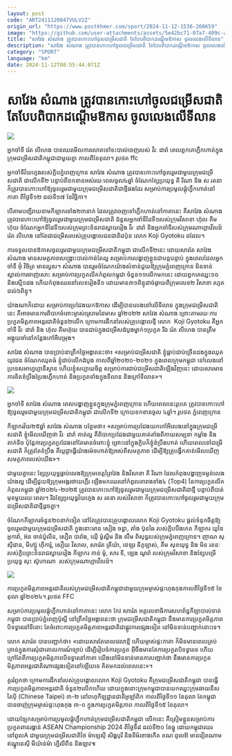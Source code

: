 ```yaml
---
layout: post
code: "ART2411120847VULV2Z"
origin_url: "https://www.postkhmer.com/sport/2024-11-12-1536-260659"
image: "https://github.com/user-attachments/assets/5e42bc71-07a7-409c-afc3-5cde926a6c6f"
title: "សាវែង សំណាង ត្រូវ​បាន​កោះហៅ​ចូល​ជម្រើស​ជាតិ តែ​បែប​ពិបាក​ដណ្តើម​ឱកាស ​ចូល​លេង​លើ​ទីលាន"
description: "​​សាវែង សំណាង ត្រូវ​បាន​កោះហៅ​ចូល​ជម្រើស​ជាតិ តែ​បែប​ពិបាក​ដណ្តើម​ឱកាស ​ចូល​លេង​លើ​ទីលាន​"
category: "SPORT"
language: "km"
date: 2024-11-12T08:55:44.071Z
---
```


# សាវែង សំណាង ត្រូវ​បាន​កោះហៅ​ចូល​ជម្រើស​ជាតិ តែ​បែប​ពិបាក​ដណ្តើម​ឱកាស ​ចូល​លេង​លើ​ទីលាន

![](https://pppkhmer.sgp1.digitaloceanspaces.com/image/main/202411/12_11_2024_12_11_2024_11.jpg)

អ្នកចាំទី រ៉េត លីហេង បាន​ឈរ​មើល​ការ​លោត​​ទៅ​ទះ​បាល់​​ចេញ​របស់ វីរៈ ដារ៉ា ពេល​ពួក​គេ​ហ្វឹក​ហាត់​ក្នុង​ក្រុមជម្រើសជាតិ​កម្ពុជាជាមួយ​គ្នា កាលពី​ខែតុលា។ រូប​ថត ffc

អ្នកចាំទី​វ័យក្មេង​របស់​ក្លិប​ភ្នំពេញក្រោន សាវែង សំណាង ត្រូវបាន​កោះហៅ​ចូល​រួមជាមួយ​ក្រុមជម្រើសជាតិ ជាលើក​ទី​២ បន្ទាប់ពី​ខក​ខាន​អស់រយៈពេលចូល​៤ឆ្នាំ ចំណែក​ខ្សែ​ប្រយុទ្ធ គី រីណា និង ស រតនា ក៏​ត្រូវបាន​កោះហៅ​ឱ្យ​ចូលរួមជាមួយក្រុមជម្រើសជាតិ​ជាថ្មី​ផងដែរ សម្រាប់​ការ​ប្រមូល​ផ្តុំ​​​ហ្វឹក​ហាត់​នៅ​កាតា ពី​ថ្ងៃទី​១២ ដល់​ទី​១៧ ខែវិច្ឆិកា។

បើតាម​បញ្ជីរាយនាម​កីឡាករ​ទាំង​២៣​នាក់ ដែល​ត្រូវ​ចេញ​ទៅ​ហ្វឹកហាត់​នៅ​កាតា​នេះ គឺ​សាវែង សំណាង ត្រូវបានកោះហៅ​ឱ្យ​ចូលរួម​ជាមួយ​ក្រុមជម្រើសជាតិ ជំនួស​អ្នក​ចាំទី​ដៃទី​១​របស់​ក្រុម​វិសាខា ហ៊ុល គីមហ៊ុយ ចំណែក​អ្នកទី​ដៃទី​១​របស់​ក្រុម​ព្រះខ័នរាជស្វាយរៀង វីរៈ ដារ៉ា និង​អ្នកចាំទីរបស់​ក្រុម​ណាហ្គាវើលដ៍ រ៉េត លីហេង នៅតែ​ជា​ជម្រើស​របស់​គ្រូ​បង្គោលជនជាតិជប៉ុន លោក Koji Gyotoku ដដែល។

ការ​ទទួល​បាន​ឱកាសចូលរួមជាមួយ​ក្រុមជម្រើសជាតិ​កម្ពុជា​ ជាលើកទី​២​នេះ ដោយសារ​តែ សាវែង សំណាង មាន​សមត្ថ​ភាព​​សង្រ្គោះបាល់​កាន់តែ​ល្អ សម្រាប់ការ​បង្ហាញខ្លួនជា​បន្តបន្ទាប់ ក្នុងពេល​ដែល​​អ្នកចាំទី​ អ៊ុំ វិចិត្រ មានរបួស។ សំណាង បានរួមចំណែក​យ៉ាងសំខាន់ជួយ​ឱ្យ​ក្រុម​ភ្នំពេញក្រោន មិនទាន់​ស្គាល់ការ​ចាញ់​សោះ សម្រាប់ការ​ប្រកួតលីគកំពូល​កម្ពុជា ចំនួន​១១​លើក​មក​នេះ ដោយពួកគេ​ឈ្នះ​១០​ និងស្មើ​១​ដង ហើយកំពុងឈរ​នៅលេខ​រៀងទី​១ ដោយមាន៣១ពិន្ទុ​ដាច់​ឆ្ងាយ​ពីក្រុមលេខ​២ វិសាខា រហូត​ដល់​៦ពិន្ទុ។

យ៉ាង​ណា​ក៏​ដោយ សម្រាប់​ការ​ប្រជែងយកឱកាស ដើម្បី​បាន​លេង​នៅលើ​ទីលាន​ ក្នុង​ក្រុមជម្រើសជាតិ​នេះ គឺ​អាច​មានការ​ពិបាក​ចំពោះ​​ម្ចាស់​ស្រោម​ដៃមាស ឆ្នាំ​២០២២ សាវែង សំណាង ព្រោះ​​តាម​រយៈការ​ប្រកួត​មិត្ត​ភាព​អន្តរជាតិចំនួន​២​លើក ក្រោមការ​ដឹកនាំ​របស់​គ្រូ​បង្គោល​ថ្មី លោក  Koji Gyotoku គឺ​អ្នកចាំទី វីរៈ ដារ៉ា និង ហ៊ុល គីមហ៊ុយ បានជាប់ក្នុង​​ជម្រើសដំបូងម្នាក់​១​ប្រកួត រីឯ រ៉េត លីហេង បាន​ត្រឹម​អង្គុយ​ចាំនៅកន្លែង​​កៅអីបម្រុង។

សាវែង សំណាង បានប្រាប់នាព្រឹក​ថ្ងៃអង្គារនេះ​ថា៖ ​«សម្រាប់​ជម្រើសជាតិ ខ្ញុំ​​ធ្លាប់​ជាប់​ច្រើន​ដង​ក្នុង​ឈុត​យុវជន ចំណែក​ឈុត​ធំ ខ្ញុំ​​ជាប់​លើកដំបូង កាលពី​ឆ្នាំ​២០២០-២០២១ ក្នុងពេល​ក្រុម​កម្ពុជា ទៅលេង​នៅប្រទេសអាហ្វហ្គានីស្ថាន ហើយខ្ញុំសប្បាយ​ចិត្ត សម្រាប់​ការ​ជាប់​ជម្រើសជាតិ​ឡើង​វិញនេះ ដោយសារ​មានការ​ខិតខំប្រឹង​ប្រែងហ្វឹក​ហាត់ និង​ប្រកួត​ទាំង​ក្នុង​ទី​លាន និងក្រៅ​ទីលាន»។

![](https://github.com/user-attachments/assets/8e8857c6-b150-43fd-8857-3deade235dba)

អ្នកចាំទី សាវែង សំណាង ពេល​​បង្ហាញ​ខ្លួន​ក្នុង​​ក្រុម​​ភ្នំពេញ​ក្រោន ហើយ​ពេល​នេះ​រូបគេ ត្រូវ​បាន​កោះ​ហៅ​ឱ្យ​​ចូល​រួម​ជាមួយ​ក្រុមជម្រើសជាតិ​កម្ពុជា ជាលើក​ទី​២ ក្រោយ​ខកខាន​ចូល ​៤​ឆ្នាំ។ រូប​ថត ភ្នំពេញ​ក្រោន

កីឡាករ​វ័យ​២៥​ឆ្នាំ សាវែង សំណាង បន្ថែម​ថា៖​ «សម្រាប់​ការ​ប្រជែង​យក​កៅអីលេង​ នៅ​ក្នុង​ក្រុម​ជម្រើសជាតិ​ ខ្ញុំមើលឃើញ​ថា វីរៈ ដារ៉ា គាត់​ល្អ គឺ​ពិបាក​​ប្រជែង​ជាមួយ​គាត់​តាំងពី​កាយសម្បទា កម្លាំង និងតាក់ទិច ប៉ុន្តែ​ការ​ប្រកួតប្រជែង​នៅតែ​មានចំពោះ​ខ្ញុំ ព្រោះ​នៅក្នុង​ក្លិប​ក៏ខ្ញុំ​ខំប្រឹង​ហាត់ ហើយពេលទៅជម្រើសជាតិ ក៏ត្រូវតែ​ខំប្រឹង គឺ​ប្តេជ្ញា​ធ្វើ​យ៉ាងម៉េច​ហាត់​ឱ្យអស់ពី​សមត្ថ​ភាព ដើម្បី​ឱ្យគ្រូ​បង្វឹក​ គាត់​មើល​ឃើញសមត្ថភាព​របស់​យើង»។

ជាមួយគ្នានេះ ខ្សែ​ប្រយុទ្ធ​ធ្លាប់លេង​ឱ្យក្រុម​ខេត្តព្រៃវែង និង​វិសាខា គី រីណា ដែល​កំពុង​បង្ហាញ​ទម្ងន់​លេង​យ៉ាង​ល្អ ដើម្បី​ជួយ​ឱ្យ​ក្រុម​អង្គរថាយហ្គឺរ ឡើង​មក​ឈរ​នៅកំពូល​តារាង​ទាំង​៤ (Top4) នៃ​ការ​ប្រកួត​លីគកំពូល​កម្ពុជា ឆ្នាំ​២០២៤-២០២៥ ត្រូវបាន​កោះហៅ​ឱ្យ​ចូល​រួមជាមួយ​ក្រុមជម្រើសជាតិជា​ថ្មី បន្ទាប់ពី​បាត់​មុខ​មួយ​រយៈ​ពេល។ រីឯខ្សែ​ប្រយុទ្ធវ័យ​ក្មេង ស រតនា របស់​វិសាខា ក៏​ត្រូវបាន​កោះហៅ​ចូលរួមជាមួយ​ក្រុមជម្រើសជាតិជាថ្មីដូចគ្នា។

ចំណែក​កីឡាករ​ចំនួន​២០នាក់​ទៀត នៅតែ​ត្រូវបានគ្រូបង្គោល​លោក Koji Gyotoku ផ្តល់​ទំនុក​ចិត្ត​ឱ្យ​​ចូលរួមជាមួយ​​ក្រុម​ជម្រើសជាតិ​ ក្នុង​នោះ​មាន​ សៀង ចន្ធា, តាំង ប៊ុនឆៃ របស់​ក្លិប​បឹងកេត កីឡាករ យូឌៃ អូកាវ៉ា, អ៊ន ចាន់ប៉ូលីន, សឿត បារាំង, យ៉ើ ម៉ូស្លីម និង លឹម ពិសុទ្ធ ​របស់​ក្រុម​ភ្នំពេញ​ក្រោន។ ញាណ សុស៊ីដាន, មីហ្ស៊ូ ហ៊ីការ៉ូ, សឿយ វិសាល, សារ៉េត គ្រីយ៉ា, ថេឡរ នីកូឡាស់, គឹម សុខយុទ្ធ និង​ មិន រតនៈ របស់​ក្លិប​ព្រះខ័ន​រាជស្វាយរៀង កីឡាករ កាន់ ម៉ូ, សារ ទី, ឡេង ណូរ៉ា របស់​ក្រុម​វិសាខា និង​ខ្សែ​បម្រើ​ប្រយុទ្ធ សុះ ស៊ូហាណា  ​របស់​ក្រុម​ណាហ្គាវើលដ៍។

![](https://github.com/user-attachments/assets/ba166519-aae8-4efc-8063-e8f6a9072273)

ការ​ប្រកួត​មិត្តភាព​អន្តរជាតិ​របស់​ក្រុម​ជម្រើស​ជាតិ​កម្ពុជា​ជាមួយ​ក្រុម​ម្ចាស់​ផ្ទះ​ហុងកុង​កាល​ពី​ថ្ងៃ​ទី​១៥ ខែតុលា ឆ្នាំ​២០២៤។ រូបថត FFC

សម្រាប់ការ​ប្រមូល​ផ្តុំហ្វឹក​ហាត់នៅកាតា​នេះ លោក កែវ សារ៉េត អគ្គលេខាធិការ​សហព័ន្ធកីឡាបាល់​ទាត់​កម្ពុជា បាន​ប្រាប់ភ្នំពេញប៉ុស្តិ៍ នៅព្រឹក​ថ្ងៃ​អង្គារ​នេះថា ក្រុមជម្រើសជាតិ​កម្ពុជា ​នឹងមានការ​ប្រកួត​មិត្តភាព​បិទទ្វារ​នៅ​ទី​នោះ តែ​ចំពោះ​ការ​ប្រកួតមិត្ត​ភាព​អន្តរជាតិជាផ្លូវការ​ផ្សេង​ទៀត នៅមិនទាន់​បញ្ជាក់នោះ​ទេ។

លោក សារ៉េត បានបញ្ជាក់​ថា៖​ «ដោយសារ​តែ​ពេល​វេលា​ខ្លី ហើយ​ម្ចាស់​ផ្ទះកាតា ក៏មិនមាន​ពេល​គ្រប់​គ្រាន់​ក្នុងការ​សុំជាគោលការណ៍​​ច្បាប់ ដើម្បី​រៀបចំការ​ប្រកួត អ៊ីចឹង​មាន​តែ​ការ​ប្រកួត​​បិទទ្វារ​ទេ ហើយក្រៅតែពីការ​ប្រកួត​មិត្ត​ភាព​បិទទ្វារ​នៅកាតា យើង​នៅមិនទាន់មានការបញ្ជាក់​ថា នឹងមានការប្រកួត​មិត្តភាពអន្តរជាតិណាផ្សេង​ទៀត​នៅឡើយ​ទេ គិតមក​ដល់ពេលនេះ»។

គួររំឭក​ថា ក្រោមការ​ដឹកនាំ​របស់​គ្រូ​បង្គោលលោក Koji Gyotoku គឺ​ក្រុមជម្រើសជាតិកម្ពុជា បាន​ធ្វើ​ការ​ប្រកួត​មិត្ត​ភាព​អន្តរជាតិ ចំនួន២​លើក​ហើយ ដោយ​ក្នុង​នោះ​ក្រុម​កម្ពុជា ​បាន​យក​ឈ្នះ​ក្រុម​​ឆាយនីសតៃប៉ិ (Chinese Taipei) ៣-២ ​នៅពហុកីឡដ្ឋានជាតិ​អូឡាំពិក កាលពី​ថ្ងៃទី​១១ ខែ​តុលា តែ​កម្ពុជា​បាន​ចាញ់​ក្រុមម្ចាស់ផ្ទះ​ហុងកុង ៣-០ ក្នុងការ​ប្រកួត​មិត្ត​ភាព កាលពី​ថ្ងៃទី​១៥ ខែតុលា។

ដោយឡែក​សម្រាប់ការ​ប្រមូល​ផ្តុំ​ហ្វឹកហាត់ក្រុមជម្រើសជាតិ​កម្ពុជា លើក​​នេះ គឺ​​ត្រៀម​ខ្លួន​សម្រាប់ការ​ប្រកួត​​ពាន​រង្វាន់​ ASEAN Championship 2024 ពី​ថ្ងៃទី​៨ ដល់​ទី​២០ ខែធ្នូ ដោយកម្ពុជា​ឈរ​នៅពូលA ​ជាមួយ​ក្រុមជម្រើសជាតិ​ថៃ ម៉ាឡេស៊ី សិង្ហបុរី និងទីម័រ​ខាងកើត ខណៈពូល​B មាន​វៀតណាម ឥណ្ឌូនេស៊ី មីយ៉ាន់ម៉ា ហ្វីលីពីន និងឡាវ៕